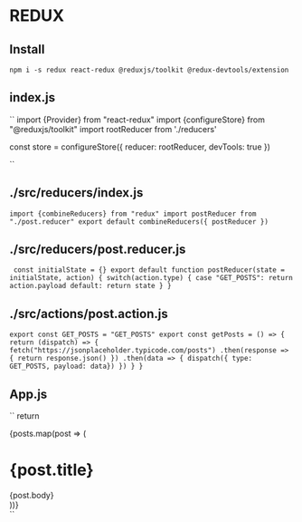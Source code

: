 # REDUX
## Install
``npm i -s redux react-redux @reduxjs/toolkit @redux-devtools/extension``

## index.js
``
import {Provider} from "react-redux"
import {configureStore} from "@reduxjs/toolkit"
import rootReducer from './reducers'

const store = configureStore({
  reducer: rootReducer,
  devTools: true
})

  <Provider store={store}>
     <App />
  </Provider>
``

## ./src/reducers/index.js
``
import {combineReducers} from "redux"
import postReducer from "./post.reducer"
export default combineReducers({
    postReducer
})
``

## ./src/reducers/post.reducer.js
``
const initialState = {}
export default function postReducer(state = initialState, action) {
    switch(action.type) {
        case "GET_POSTS":
            return action.payload
        default:
            return state
    }
}``
  
## ./src/actions/post.action.js
``export const GET_POSTS = "GET_POSTS"
export const getPosts = () => {
    return (dispatch) => {
        fetch("https://jsonplaceholder.typicode.com/posts")
        .then(response => {
          return response.json()
        })
        .then(data => {
            dispatch({ type: GET_POSTS, payload: data})
        })
    }
}``

## App.js
``
return
<div className="posts">
   {posts.map(post => (  
      <h1>{post.title}</h1>
      <div className="post-content">{post.body}</div>
  ))}
</div>``
